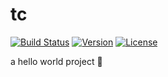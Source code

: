 # tc

[![Build Status](https://travis-ci.org/srarcbrsent/tc.svg?branch=master)](https://travis-ci.org/srarcbrsent/tc)
[![Version](https://img.shields.io/badge/version-1.0-red.svg?maxAge=3600)]()
[![License](https://img.shields.io/badge/license-MIT-blue.svg?maxAge=3600)]()

a hello world project 👻